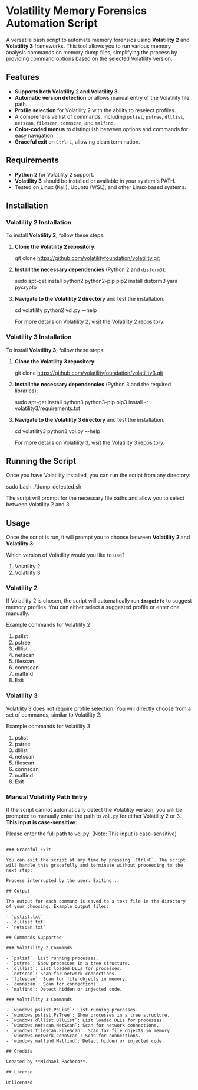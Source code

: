 # Volatility Memory Forensics Automation Script

A versatile bash script to automate memory forensics using **Volatility 2** and **Volatility 3** frameworks. This tool allows you to run various memory analysis commands on memory dump files, simplifying the process by providing command options based on the selected Volatility version.

## Features

- **Supports both Volatility 2 and Volatility 3**.
- **Automatic version detection** or allows manual entry of the Volatility file path.
- **Profile selection** for Volatility 2 with the ability to reselect profiles.
- A comprehensive list of commands, including `pslist`, `pstree`, `dlllist`, `netscan`, `filescan`, `connscan`, and `malfind`.
- **Color-coded menus** to distinguish between options and commands for easy navigation.
- **Graceful exit** on `Ctrl+C`, allowing clean termination.

## Requirements

- **Python 2** for Volatility 2 support.
- **Volatility 3** should be installed or available in your system's PATH.
- Tested on Linux (Kali), Ubuntu (WSL), and other Linux-based systems.

## Installation

### Volatility 2 Installation

To install **Volatility 2**, follow these steps:

1. **Clone the Volatility 2 repository**:

    git clone https://github.com/volatilityfoundation/volatility.git
  
2. **Install the necessary dependencies** (Python 2 and `distorm3`):

    sudo apt-get install python2 python2-pip
    pip2 install distorm3 yara pycrypto

3. **Navigate to the Volatility 2 directory** and test the installation:

    cd volatility
    python2 vol.py --help

    For more details on Volatility 2, visit the [Volatility 2 repository](https://github.com/volatilityfoundation/volatility).

### Volatility 3 Installation

To install **Volatility 3**, follow these steps:

1. **Clone the Volatility 3 repository**:

    git clone https://github.com/volatilityfoundation/volatility3.git

2. **Install the necessary dependencies** (Python 3 and the required libraries):

    sudo apt-get install python3 python3-pip
    pip3 install -r volatility3/requirements.txt

3. **Navigate to the Volatility 3 directory** and test the installation:

    cd volatility3
    python3 vol.py --help

    For more details on Volatility 3, visit the [Volatility 3 repository](https://github.com/volatilityfoundation/volatility3).

## Running the Script

Once you have Volatility installed, you can run the script from any directory:

sudo bash ./dump_detected.sh

The script will prompt for the necessary file paths and allow you to select between Volatility 2 and 3.

## Usage

Once the script is run, it will prompt you to choose between **Volatility 2** and **Volatility 3**:

Which version of Volatility would you like to use?
1) Volatility 2
2) Volatility 3

### Volatility 2

If Volatility 2 is chosen, the script will automatically run **`imageinfo`** to suggest memory profiles. You can either select a suggested profile or enter one manually.

Example commands for Volatility 2:

1) pslist
2) pstree
3) dlllist
4) netscan
5) filescan
6) connscan
7) malfind
8) Exit

### Volatility 3

Volatility 3 does not require profile selection. You will directly choose from a set of commands, similar to Volatility 2:

Example commands for Volatility 3:

1) pslist
2) pstree
3) dlllist
4) netscan
5) filescan
6) connscan
7) malfind
8) Exit

### Manual Volatility Path Entry

If the script cannot automatically detect the Volatility version, you will be prompted to manually enter the path to `vol.py` for either Volatility 2 or 3. **This input is case-sensitive**:

Please enter the full path to vol.py:
(Note: This input is case-sensitive)
```

### Graceful Exit

You can exit the script at any time by pressing `Ctrl+C`. The script will handle this gracefully and terminate without proceeding to the next step:

Process interrupted by the user. Exiting...

## Output

The output for each command is saved to a text file in the directory of your choosing. Example output files:

- `pslist.txt`
- `dlllist.txt`
- `netscan.txt`

## Commands Supported

### Volatility 2 Commands

- `pslist`: List running processes.
- `pstree`: Show processes in a tree structure.
- `dlllist`: List loaded DLLs for processes.
- `netscan`: Scan for network connections.
- `filescan`: Scan for file objects in memory.
- `connscan`: Scan for connections.
- `malfind`: Detect hidden or injected code.

### Volatility 3 Commands

- `windows.pslist.PsList`: List running processes.
- `windows.pslist.PsTree`: Show processes in a tree structure.
- `windows.dlllist.DllList`: List loaded DLLs for processes.
- `windows.netscan.NetScan`: Scan for network connections.
- `windows.filescan.FileScan`: Scan for file objects in memory.
- `windows.network.ConnScan`: Scan for connections.
- `windows.malfind.Malfind`: Detect hidden or injected code.

## Credits

Created by **Michael Pacheco**.

## License

Unlicensed
